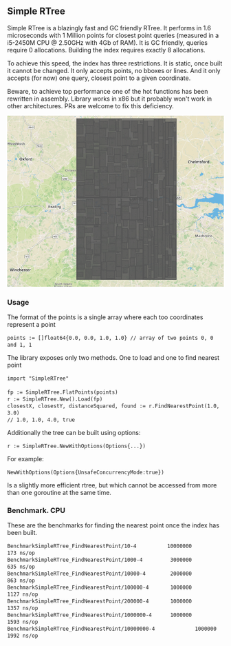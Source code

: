 ## Simple RTree

Simple RTree is a blazingly fast and GC friendly RTree. It performs in 1.6 microseconds with 1 Million points for closest point queries
(measured in a i5-2450M CPU @ 2.50GHz with 4Gb of RAM). It is GC friendly, queries require 0 allocations.
Building the index requires exactly 8 allocations.

To achieve this speed, the index has three restrictions. It is static, once built it cannot be changed.
It only accepts points, no bboxes or lines. And it only accepts (for now) one query, closest point to a given coordinate.

Beware, to achieve top performance one of the hot functions has been rewritten in assembly.
Library works in x86 but it probably won't work in other architectures. PRs are welcome to fix this deficiency.

![Simple Recursive Layout](./example.png?raw=true "Simple Recursive Layout")

### Usage

The format of the points is a single array where each too coordinates represent a point

    points := []float64{0.0, 0.0, 1.0, 1.0} // array of two points 0, 0 and 1, 1

The library exposes only two methods. One to load and one to find nearest point

    import "SimpleRTree"

    fp := SimpleRTree.FlatPoints(points)
    r := SimpleRTree.New().Load(fp)
    closestX, closestY, distanceSquared, found := r.FindNearestPoint(1.0, 3.0)
    // 1.0, 1.0, 4.0, true

Additionally the tree can be built using options:

    r := SimpleRTree.NewWithOptions(Options{...})

For example:

    NewWithOptions(Options{UnsafeConcurrencyMode:true})

Is a slightly more efficient rtree, but which cannot be accessed from more than one goroutine at the same time.

### Benchmark. CPU

These are the benchmarks for finding the nearest point once the index has been built.

    BenchmarkSimpleRTree_FindNearestPoint/10-4      	10000000	       173 ns/op
    BenchmarkSimpleRTree_FindNearestPoint/1000-4    	 3000000	       635 ns/op
    BenchmarkSimpleRTree_FindNearestPoint/10000-4   	 2000000	       863 ns/op
    BenchmarkSimpleRTree_FindNearestPoint/100000-4  	 1000000	      1127 ns/op
    BenchmarkSimpleRTree_FindNearestPoint/200000-4  	 1000000	      1357 ns/op
    BenchmarkSimpleRTree_FindNearestPoint/1000000-4 	 1000000	      1593 ns/op
    BenchmarkSimpleRTree_FindNearestPoint/10000000-4         	 1000000	      1992 ns/op









